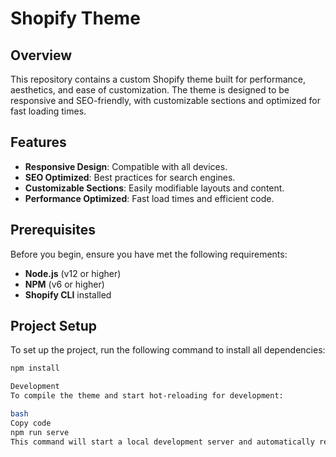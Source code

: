 # Shopify Theme

## Overview

This repository contains a custom Shopify theme built for performance, aesthetics, and ease of customization. The theme is designed to be responsive and SEO-friendly, with customizable sections and optimized for fast loading times.

## Features

- **Responsive Design**: Compatible with all devices.
- **SEO Optimized**: Best practices for search engines.
- **Customizable Sections**: Easily modifiable layouts and content.
- **Performance Optimized**: Fast load times and efficient code.

## Prerequisites

Before you begin, ensure you have met the following requirements:

- **Node.js** (v12 or higher)
- **NPM** (v6 or higher)
- **Shopify CLI** installed

## Project Setup

To set up the project, run the following command to install all dependencies:

```bash
npm install

Development
To compile the theme and start hot-reloading for development:

bash
Copy code
npm run serve
This command will start a local development server and automatically reload changes in your theme.
